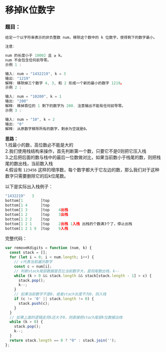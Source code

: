 # 移掉K位数字

### 题目：

```javascript
给定一个以字符串表示的非负整数 num，移除这个数中的 k 位数字，使得剩下的数字最小。

注意:

num 的长度小于 10002 且 ≥ k。
num 不会包含任何前导零。
示例 1 :

输入: num = "1432219", k = 3
输出: "1219"
解释: 移除掉三个数字 4, 3, 和 2 形成一个新的最小的数字 1219。
示例 2 :

输入: num = "10200", k = 1
输出: "200"
解释: 移掉首位的 1 剩下的数字为 200. 注意输出不能有任何前导零。
示例 3 :

输入: num = "10", k = 2
输出: "0"
解释: 从原数字移除所有的数字，剩余为空就是0。
```

 **思路：**  
1.找最小的数，高位数必不能是大的  
2.我们使用栈结构来操作，首先判断第一个数，只要它不是0则把它压入栈  
3.之后把后面的数与栈中的最后一位数做对比，如果当前数小于栈尾的数，则把栈尾的数出栈，当前数入栈  
4.假设有 `123456` 这样的增序数，每个数字都大于它左边的数，那么我们对于这种数字只需要删除它的后k位尾数。

以下是实际出入栈例子：

```javascript
"1432219"   3
bottom[1        ]top   
bottom[1 4      ]top          
bottom[1 3      ]top	4出栈
bottom[1 2      ]top	3出栈
bottom[1 2 2    ]top   
bottom[1 2 1    ]top	2出栈 1入栈 出栈的个数满3个了，停止出栈
bottom[1 2 1 9  ]top	9入栈
```

完整代码：

```javascript
var removeKdigits = function (num, k) {
  const stack = [];
  for (let i = 0; i < num.length; i++) {
    // c代表当前遍历数字
    const c = num[i];
    // 判断stack尾部数据是否比当前数字大，是则尾数出栈，k--
    while (k > 0 && stack.length && stack[stack.length - 1] > c) {
      stack.pop();
      k--;
    }
    // 如果当前数字不是0，或者stach长度不为0，则入栈
    if (c != '0' || stack.length != 0) {
      stack.push(c);
    }
  }
  // 如果上面的逻辑走完k还大于0，则直接把stach尾部k位数据出栈
  while (k > 0) {
    stack.pop();
    k--;
  }
  return stack.length == 0 ? "0" : stack.join('');
};
```

